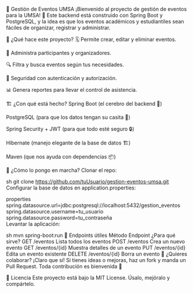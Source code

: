 🎉 Gestión de Eventos UMSA
¡Bienvenido al proyecto de gestión de eventos para la UMSA! 🚀 Este backend está construido con Spring Boot y PostgreSQL, y la idea es que los eventos académicos y estudiantiles sean fáciles de organizar, registrar y administrar.

🌟 ¿Qué hace este proyecto?
🗓️ Permite crear, editar y eliminar eventos.

👥 Administra participantes y organizadores.

🔍 Filtra y busca eventos según tus necesidades.

🔐 Seguridad con autenticación y autorización.

📊 Genera reportes para llevar el control de asistencia.

🏗️ ¿Con qué está hecho?
Spring Boot (el cerebro del backend 🧠)

PostgreSQL (para que los datos tengan su casita 🏡)

Spring Security + JWT (para que todo esté seguro 🔒)

Hibernate (manejo elegante de la base de datos 🏗️)

Maven (que nos ayuda con dependencias 📦)

🚀 ¿Cómo lo pongo en marcha?
Clonar el repo:

sh
git clone https://github.com/tuUsuario/gestion-eventos-umsa.git
Configurar la base de datos en application.properties:

properties
spring.datasource.url=jdbc:postgresql://localhost:5432/gestion_eventos  
spring.datasource.username=tu_usuario  
spring.datasource.password=tu_contraseña  
Levantar la aplicación:

sh
mvn spring-boot:run
🔗 Endpoints útiles
Método	Endpoint	¿Para qué sirve?
GET	/eventos	Lista todos los eventos
POST	/eventos	Crea un nuevo evento
GET	/eventos/{id}	Muestra detalles de un evento
PUT	/eventos/{id}	Edita un evento existente
DELETE	/eventos/{id}	Borra un evento
🤝 ¿Quieres colaborar?
¡Claro que sí! Si tienes ideas o mejoras, haz un fork y manda un Pull Request. Toda contribución es bienvenida 🚀

📜 Licencia
Este proyecto está bajo la MIT License. Úsalo, mejóralo y compártelo.
